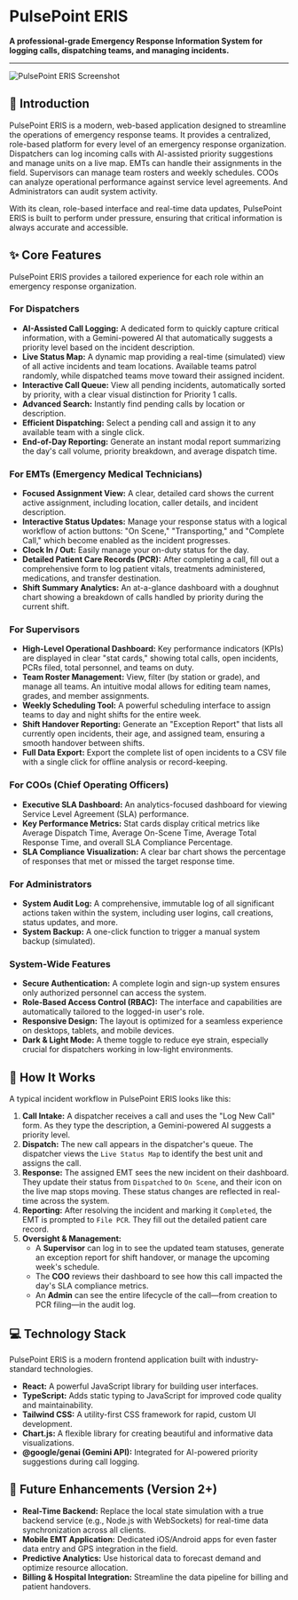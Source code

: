 # PulsePoint ERIS

**A professional-grade Emergency Response Information System for logging calls, dispatching teams, and managing incidents.**

---

![PulsePoint ERIS Screenshot](https://storage.googleapis.com/aai-web-samples/apps/eris-screenshot.png)

## 📖 Introduction

PulsePoint ERIS is a modern, web-based application designed to streamline the operations of emergency response teams. It provides a centralized, role-based platform for every level of an emergency response organization. Dispatchers can log incoming calls with AI-assisted priority suggestions and manage units on a live map. EMTs can handle their assignments in the field. Supervisors can manage team rosters and weekly schedules. COOs can analyze operational performance against service level agreements. And Administrators can audit system activity.

With its clean, role-based interface and real-time data updates, PulsePoint ERIS is built to perform under pressure, ensuring that critical information is always accurate and accessible.

## ✨ Core Features

PulsePoint ERIS provides a tailored experience for each role within an emergency response organization.

### For Dispatchers
- **AI-Assisted Call Logging:** A dedicated form to quickly capture critical information, with a Gemini-powered AI that automatically suggests a priority level based on the incident description.
- **Live Status Map:** A dynamic map providing a real-time (simulated) view of all active incidents and team locations. Available teams patrol randomly, while dispatched teams move toward their assigned incident.
- **Interactive Call Queue:** View all pending incidents, automatically sorted by priority, with a clear visual distinction for Priority 1 calls.
- **Advanced Search:** Instantly find pending calls by location or description.
- **Efficient Dispatching:** Select a pending call and assign it to any available team with a single click.
- **End-of-Day Reporting:** Generate an instant modal report summarizing the day's call volume, priority breakdown, and average dispatch time.

### For EMTs (Emergency Medical Technicians)
- **Focused Assignment View:** A clear, detailed card shows the current active assignment, including location, caller details, and incident description.
- **Interactive Status Updates:** Manage your response status with a logical workflow of action buttons: "On Scene," "Transporting," and "Complete Call," which become enabled as the incident progresses.
- **Clock In / Out:** Easily manage your on-duty status for the day.
- **Detailed Patient Care Records (PCR):** After completing a call, fill out a comprehensive form to log patient vitals, treatments administered, medications, and transfer destination.
- **Shift Summary Analytics:** An at-a-glance dashboard with a doughnut chart showing a breakdown of calls handled by priority during the current shift.

### For Supervisors
- **High-Level Operational Dashboard:** Key performance indicators (KPIs) are displayed in clear "stat cards," showing total calls, open incidents, PCRs filed, total personnel, and teams on duty.
- **Team Roster Management:** View, filter (by station or grade), and manage all teams. An intuitive modal allows for editing team names, grades, and member assignments.
- **Weekly Scheduling Tool:** A powerful scheduling interface to assign teams to day and night shifts for the entire week.
- **Shift Handover Reporting:** Generate an "Exception Report" that lists all currently open incidents, their age, and assigned team, ensuring a smooth handover between shifts.
- **Full Data Export:** Export the complete list of open incidents to a CSV file with a single click for offline analysis or record-keeping.

### For COOs (Chief Operating Officers)
- **Executive SLA Dashboard:** An analytics-focused dashboard for viewing Service Level Agreement (SLA) performance.
- **Key Performance Metrics:** Stat cards display critical metrics like Average Dispatch Time, Average On-Scene Time, Average Total Response Time, and overall SLA Compliance Percentage.
- **SLA Compliance Visualization:** A clear bar chart shows the percentage of responses that met or missed the target response time.

### For Administrators
- **System Audit Log:** A comprehensive, immutable log of all significant actions taken within the system, including user logins, call creations, status updates, and more.
- **System Backup:** A one-click function to trigger a manual system backup (simulated).

### System-Wide Features
- **Secure Authentication:** A complete login and sign-up system ensures only authorized personnel can access the system.
- **Role-Based Access Control (RBAC):** The interface and capabilities are automatically tailored to the logged-in user's role.
- **Responsive Design:** The layout is optimized for a seamless experience on desktops, tablets, and mobile devices.
- **Dark & Light Mode:** A theme toggle to reduce eye strain, especially crucial for dispatchers working in low-light environments.

## 🚀 How It Works

A typical incident workflow in PulsePoint ERIS looks like this:

1.  **Call Intake:** A dispatcher receives a call and uses the "Log New Call" form. As they type the description, a Gemini-powered AI suggests a priority level.
2.  **Dispatch:** The new call appears in the dispatcher's queue. The dispatcher views the `Live Status Map` to identify the best unit and assigns the call.
3.  **Response:** The assigned EMT sees the new incident on their dashboard. They update their status from `Dispatched` to `On Scene`, and their icon on the live map stops moving. These status changes are reflected in real-time across the system.
4.  **Reporting:** After resolving the incident and marking it `Completed`, the EMT is prompted to `File PCR`. They fill out the detailed patient care record.
5.  **Oversight & Management:**
    - A **Supervisor** can log in to see the updated team statuses, generate an exception report for shift handover, or manage the upcoming week's schedule.
    - The **COO** reviews their dashboard to see how this call impacted the day's SLA compliance metrics.
    - An **Admin** can see the entire lifecycle of the call—from creation to PCR filing—in the audit log.

## 💻 Technology Stack

PulsePoint ERIS is a modern frontend application built with industry-standard technologies.

- **React:** A powerful JavaScript library for building user interfaces.
- **TypeScript:** Adds static typing to JavaScript for improved code quality and maintainability.
- **Tailwind CSS:** A utility-first CSS framework for rapid, custom UI development.
- **Chart.js:** A flexible library for creating beautiful and informative data visualizations.
- **@google/genai (Gemini API):** Integrated for AI-powered priority suggestions during call logging.

## 🔮 Future Enhancements (Version 2+)

-   **Real-Time Backend:** Replace the local state simulation with a true backend service (e.g., Node.js with WebSockets) for real-time data synchronization across all clients.
-   **Mobile EMT Application:** Dedicated iOS/Android apps for even faster data entry and GPS integration in the field.
-   **Predictive Analytics:** Use historical data to forecast demand and optimize resource allocation.
-   **Billing & Hospital Integration:** Streamline the data pipeline for billing and patient handovers.